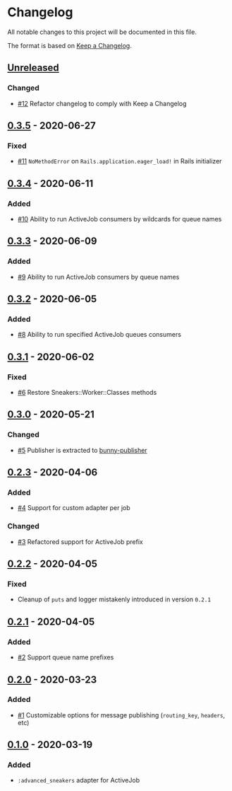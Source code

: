 # Changelog

All notable changes to this project will be documented in this file.

The format is based on [Keep a Changelog](https://keepachangelog.com/en/1.0.0/).

## [Unreleased](https://github.com/veeqo/advanced-sneakers-activejob/compare/v0.3.5...HEAD)

### Changed
- [#12](https://github.com/veeqo/advanced-sneakers-activejob/pull/12) Refactor changelog to comply with Keep a Changelog


## [0.3.5](https://github.com/veeqo/advanced-sneakers-activejob/compare/v0.3.4...v0.3.5) - 2020-06-27

### Fixed
- [#11](https://github.com/veeqo/advanced-sneakers-activejob/pull/11) `NoMethodError` on `Rails.application.eager_load!` in Rails initializer


## [0.3.4](https://github.com/veeqo/advanced-sneakers-activejob/compare/v0.3.3...v0.3.4) - 2020-06-11

### Added
- [#10](https://github.com/veeqo/advanced-sneakers-activejob/pull/10) Ability to run ActiveJob consumers by wildcards for queue names


## [0.3.3](https://github.com/veeqo/advanced-sneakers-activejob/compare/v0.3.2...v0.3.3) - 2020-06-09

### Added
- [#9](https://github.com/veeqo/advanced-sneakers-activejob/pull/9) Ability to run ActiveJob consumers by queue names


## [0.3.2](https://github.com/veeqo/advanced-sneakers-activejob/compare/v0.3.1...v0.3.2) - 2020-06-05

### Added
- [#8](https://github.com/veeqo/advanced-sneakers-activejob/pull/8) Ability to run specified ActiveJob queues consumers


## [0.3.1](https://github.com/veeqo/advanced-sneakers-activejob/compare/v0.3.0...v0.3.1) - 2020-06-02

### Fixed
- [#6](https://github.com/veeqo/advanced-sneakers-activejob/pull/6) Restore Sneakers::Worker::Classes methods


## [0.3.0](https://github.com/veeqo/advanced-sneakers-activejob/compare/v0.2.3...v0.3.0) - 2020-05-21

### Changed
- [#5](https://github.com/veeqo/advanced-sneakers-activejob/pull/5) Publisher is extracted to [bunny-publisher](https://github.com/veeqo/bunny-publisher)


## [0.2.3](https://github.com/veeqo/advanced-sneakers-activejob/compare/v0.2.2...v0.2.3) - 2020-04-06

### Added
- [#4](https://github.com/veeqo/advanced-sneakers-activejob/pull/4) Support for custom adapter per job

### Changed
- [#3](https://github.com/veeqo/advanced-sneakers-activejob/pull/3) Refactored support for ActiveJob prefix


## [0.2.2](https://github.com/veeqo/advanced-sneakers-activejob/compare/v0.2.1...v0.2.2) - 2020-04-05

### Fixed
-  Cleanup of `puts` and logger mistakenly introduced in version `0.2.1`

## [0.2.1](https://github.com/veeqo/advanced-sneakers-activejob/compare/v0.2.0...v0.2.1) - 2020-04-05

### Added
-  [#2](https://github.com/veeqo/advanced-sneakers-activejob/pull/2) Support queue name prefixes


## [0.2.0](https://github.com/veeqo/advanced-sneakers-activejob/compare/v0.1.0...v0.2.0) - 2020-03-23

### Added
- [#1](https://github.com/veeqo/advanced-sneakers-activejob/pull/1) Customizable options for message publishing (`routing_key`, `headers`, etc)


## [0.1.0](https://github.com/veeqo/advanced-sneakers-activejob/releases/tag/v0.1.0) - 2020-03-19

### Added
- `:advanced_sneakers` adapter for ActiveJob
